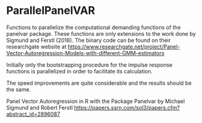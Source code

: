 # ParallelPanelVAR
Functions to parallelize the computational demanding functions of the panelvar package. These functions are only extensions to the work done by Sigmund and Ferstl (2018).
The binary code can be found on their researchgate website at https://www.researchgate.net/project/Panel-Vector-Autoregression-Models-with-different-GMM-estimators

Initially only the bootstrapping procedure for the impulse response functions is parallelized in order to facilitate its calculation.


The speed improvements are quite considerable and the results should be the same.



Panel Vector Autoregression in R with the Package Panelvar by Michael Sigmund and Robert Ferstl https://papers.ssrn.com/sol3/papers.cfm?abstract_id=2896087
